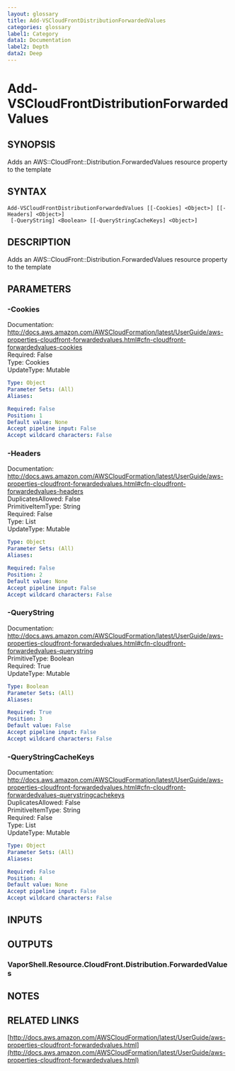 ```yaml
---
layout: glossary
title: Add-VSCloudFrontDistributionForwardedValues
categories: glossary
label1: Category
data1: Documentation
label2: Depth
data2: Deep
---
```


# Add-VSCloudFrontDistributionForwardedValues

## SYNOPSIS
Adds an AWS::CloudFront::Distribution.ForwardedValues resource property to the template

## SYNTAX

```
Add-VSCloudFrontDistributionForwardedValues [[-Cookies] <Object>] [[-Headers] <Object>]
 [-QueryString] <Boolean> [[-QueryStringCacheKeys] <Object>]
```

## DESCRIPTION
Adds an AWS::CloudFront::Distribution.ForwardedValues resource property to the template

## PARAMETERS

### -Cookies
Documentation: http://docs.aws.amazon.com/AWSCloudFormation/latest/UserGuide/aws-properties-cloudfront-forwardedvalues.html#cfn-cloudfront-forwardedvalues-cookies    
Required: False    
Type: Cookies    
UpdateType: Mutable

```yaml
Type: Object
Parameter Sets: (All)
Aliases: 

Required: False
Position: 1
Default value: None
Accept pipeline input: False
Accept wildcard characters: False
```

### -Headers
Documentation: http://docs.aws.amazon.com/AWSCloudFormation/latest/UserGuide/aws-properties-cloudfront-forwardedvalues.html#cfn-cloudfront-forwardedvalues-headers    
DuplicatesAllowed: False    
PrimitiveItemType: String    
Required: False    
Type: List    
UpdateType: Mutable

```yaml
Type: Object
Parameter Sets: (All)
Aliases: 

Required: False
Position: 2
Default value: None
Accept pipeline input: False
Accept wildcard characters: False
```

### -QueryString
Documentation: http://docs.aws.amazon.com/AWSCloudFormation/latest/UserGuide/aws-properties-cloudfront-forwardedvalues.html#cfn-cloudfront-forwardedvalues-querystring    
PrimitiveType: Boolean    
Required: True    
UpdateType: Mutable

```yaml
Type: Boolean
Parameter Sets: (All)
Aliases: 

Required: True
Position: 3
Default value: False
Accept pipeline input: False
Accept wildcard characters: False
```

### -QueryStringCacheKeys
Documentation: http://docs.aws.amazon.com/AWSCloudFormation/latest/UserGuide/aws-properties-cloudfront-forwardedvalues.html#cfn-cloudfront-forwardedvalues-querystringcachekeys    
DuplicatesAllowed: False    
PrimitiveItemType: String    
Required: False    
Type: List    
UpdateType: Mutable

```yaml
Type: Object
Parameter Sets: (All)
Aliases: 

Required: False
Position: 4
Default value: None
Accept pipeline input: False
Accept wildcard characters: False
```

## INPUTS

## OUTPUTS

### VaporShell.Resource.CloudFront.Distribution.ForwardedValues

## NOTES

## RELATED LINKS

[http://docs.aws.amazon.com/AWSCloudFormation/latest/UserGuide/aws-properties-cloudfront-forwardedvalues.html](http://docs.aws.amazon.com/AWSCloudFormation/latest/UserGuide/aws-properties-cloudfront-forwardedvalues.html)


